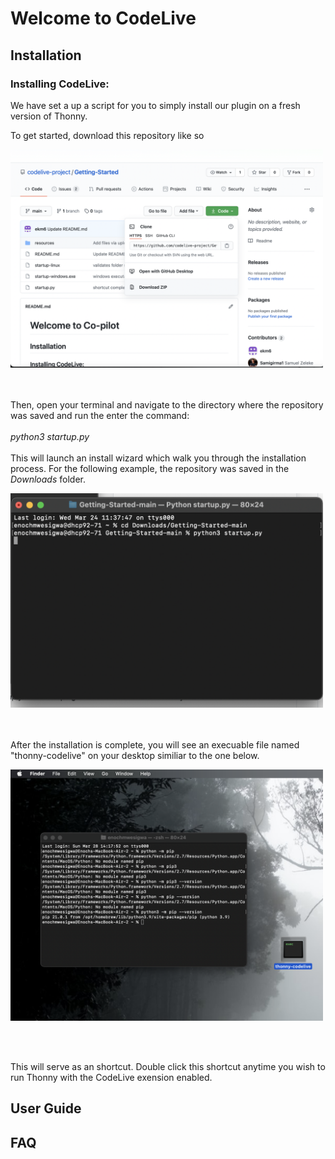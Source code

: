 # Welcome to CodeLive

## Installation
### Installing CodeLive:
We have set a up a script for you to simply install our plugin on a fresh version of Thonny. <br/>

To get started, download this repository like so

<img src="/resources/download_installer.png" alt="drawing" width="500"/>

<br/><br/> Then, open your terminal and navigate to the directory where the repository was saved and run the enter the command: <br/><br/>
*python3 startup.py*
<br/><br/>
This will launch an install wizard which walk you through the installation process. For the following example, the repository was saved in the *Downloads* folder.

<img src="/resources/launch_wizard.png" alt="drawing" width="500"/>

<br/><br/>
After the installation is complete, you will see an execuable file named "thonny-codelive" on your desktop similiar to the one below.

<img src="/resources/executable.png" alt="drawing" width="500"/>

<br/><br/>

This will serve as an shortcut. Double click this shortcut anytime you wish to run Thonny with the CodeLive exension enabled.

## User Guide

## FAQ
